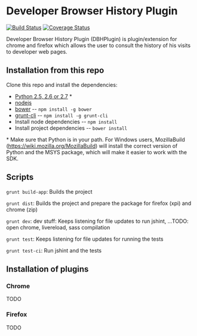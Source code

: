 # Developer Browser History Plugin 


[![Build Status](https://travis-ci.org/PlainConcepts/DBHPlugin.png)](https://travis-ci.org/PlainConcepts/DBHPlugin)
[![Coverage Status](https://coveralls.io/repos/PlainConcepts/DBHPlugin/badge.png)](https://coveralls.io/r/PlainConcepts/DBHPlugin)

Developer Browser History Plugin (DBHPlugin) is plugin/extension for chrome and firefox which allows the user to consult the history of his visits to developer web pages.


## Installation from this repo


Clone this repo and install the dependencies:

* [Python 2.5, 2.6 or 2.7](http://python.org/download/) *
* [nodejs](http://nodejs.org/)
* [bower](http://bower.io/)  -- `npm install -g bower`
* [grunt-cli](http://gruntjs.com/getting-started) -- `npm install -g grunt-cli`
* Install node dependencies -- `npm install`
* Install project dependencies -- `bower install`


\* Make sure that Python is in your path. 
For Windows users, MozillaBuild (https://wiki.mozilla.org/MozillaBuild) will install the correct version of Python and the MSYS package, which will make it easier to work with the SDK. 


## Scripts


`grunt build-app`: 
Builds the project

`grunt dist`: 
Builds the project and prepare the package for firefox (xpi) and chrome (zip)

`grunt dev`: 
dev stuff: Keeps listening for file updates to run jshint, ...TODO: open chrome, livereload, sass compilation

`grunt test`: 
Keeps listening for file updates for running the tests 

`grunt test-ci`: 
Run jshint and the tests



## Installation of plugins


### Chrome
TODO 

### Firefox
TODO










